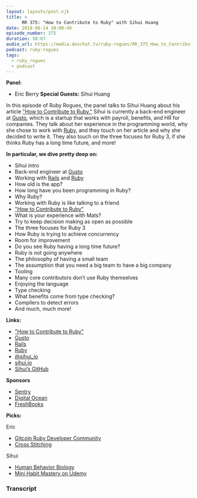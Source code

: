 ```yaml
---
layout: layouts/post.njk
title: >
      RR 375: "How to Contribute to Ruby" with Sihui Huang
date: 2018-08-14 10:00:49
episode_number: 375
duration: 58:07
audio_url: https://media.devchat.tv/ruby-rogues/RR_375_How_to_Contribute_to_Ruby_with_Sihui_Huang.mp3
podcast: ruby-rogues
tags: 
  - ruby_rogues
  - podcast
---
```


 **Panel:**

- Eric Berry
**Special Guests:** Sihui Huang

In this episode of Ruby Rogues, the panel talks to Sihui Huang about his article ["How to Contribute to Ruby."](http://www.sihui.io/how-to-contribute-to-ruby/) Sihui is currently a back-end engineer at [Gusto](https://gusto.com/), which is a startup that works with payroll, benefits, and HR for companies. They talk about her experience in the programming world, why she chose to work with [Ruby](https://www.ruby-lang.org/en/), and they touch on her article and why she decided to write it. They also touch on the three focuses for Ruby 3, if she thinks Ruby has a long time future, and more!

**In particular, we dive pretty deep on:**

- Sihui intro
- Back-end engineer at [Gusto](https://gusto.com/)
- Working with [Rails](https://rubyonrails.org/) and [Ruby](https://www.ruby-lang.org/en/)
- How old is the app?
- How long have you been programming in Ruby?
- Why Ruby?
- Working with Ruby is like talking to a friend
- ["How to Contribute to Ruby"](http://www.sihui.io/how-to-contribute-to-ruby/)
- What is your experience with Mats?
- Try to keep decision making as open as possible
- The three focuses for Ruby 3
- How Ruby is trying to achieve concurrency
- Room for improvement
- Do you see Ruby having a long time future?
- Ruby is not going anywhere
- The philosophy of having a small team
- The assumption that you need a big team to have a big company
- Tooling
- Many core contributors don’t use Ruby themselves
- Enjoying the language
- Type checking
- What benefits come from type checking?
- Compilers to detect errors
- And much, much more!

**Links:**

- ["How to Contribute to Ruby"](http://www.sihui.io/how-to-contribute-to-ruby/)
- [Gusto](https://gusto.com/)
- [Rails](https://rubyonrails.org/)
- [Ruby](https://www.ruby-lang.org/en/)
- [@sihui\_io](https://twitter.com/sihui_io?lang=en)
- [sihui.io](http://www.sihui.io/)
- [Sihui’s GitHub](https://github.com/Sihui)

**Sponsors**

- [Sentry](https://sentry.io/welcome/)
- [Digital Ocean](https://www.digitalocean.com/)
- [FreshBooks](https://www.freshbooks.com/invoice?ref=11731&utm_source=pbm&utm_medium=affiliate-program&utm_influencer=419364&utm_campaign=podcast-influencers)

**Picks:**

Eric

- [Gitcoin Ruby Developer Community](https://gitcoin.co/contributor/ruby)
- [Cross Stitching](https://peacockandfig.com/2017/05/cross-stitch-for-beginners/)

Sihui

- [Human Behavior Biology](https://www.robertsapolskyrocks.com/intro-to-human-behavioral-biology.html)
- [Mini Habit Mastery on Udemy](https://www.udemy.com/mini-habit-mastery/)


### Transcript


